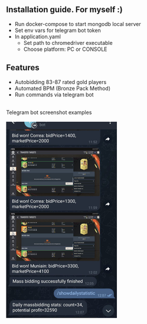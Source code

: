 ## Installation guide. For myself :)

- Run docker-compose to start mongodb local server
- Set env vars for telegram bot token
- In application.yaml
  - Set path to chromedriver executable
  - Choose platform: PC or CONSOLE

## Features

 - Autobidding 83-87 rated gold players
 - Automated BPM (Bronze Pack Method)
 - Run commands via telegram bot

<br/>
Telegram bot screenshot examples
<br/>
<br/>
<img alt="Alt text" src="src/main/resources/screenshots/telegram-bot-demo.jpg?raw=true" title="Demo" width="300"/>
